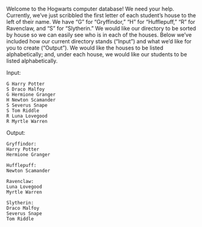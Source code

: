 Welcome to the Hogwarts computer database! We need your help. Currently, we’ve just scribbled the first letter of each student’s house to the left of their name. We have “G” for “Gryffindor,” “H” for “Hufflepuff,” “R” for Ravenclaw, and “S” for “Slytherin.”   We would like our directory to be sorted by house so we can easily see who is in each of the houses. Below we’ve included how our current directory stands (“Input”) and what we’d like for you to create (“Output”). We would like the houses to be listed alphabetically; and, under each house, we would like our students to be listed alphabetically.

Input:
```
G Harry Potter
S Draco Malfoy
G Hermione Granger
H Newton Scamander
S Severus Snape
S Tom Riddle
R Luna Lovegood
R Myrtle Warren
```

Output:
```
Gryffindor:
Harry Potter
Hermione Granger

Hufflepuff:
Newton Scamander

Ravenclaw:
Luna Lovegood
Myrtle Warren

Slytherin:
Draco Malfoy
Severus Snape
Tom Riddle
```
